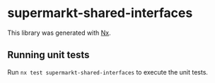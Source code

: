 # supermarkt-shared-interfaces

This library was generated with [Nx](https://nx.dev).

## Running unit tests

Run `nx test supermarkt-shared-interfaces` to execute the unit tests.
